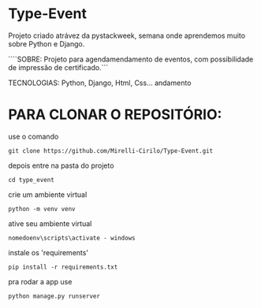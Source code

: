 # Type-Event
Projeto criado atrávez da pystackweek, semana onde aprendemos muito sobre Python e Django.

````SOBRE: Projeto para agendamendamento de eventos, com possibilidade de impressão de certificado.```

TECNOLOGIAS: Python, Django, Html, Css... andamento


# PARA CLONAR O REPOSITÓRIO:

use o comando 

```git clone https://github.com/Mirelli-Cirilo/Type-Event.git```

depois entre na pasta do projeto 

```cd type_event```

crie um ambiente virtual

```python -m venv venv```

ative seu ambiente virtual 

```nomedoenv\scripts\activate - windows```

instale os 'requirements' 

```pip install -r requirements.txt```

pra rodar a app use 

```python manage.py runserver```
